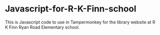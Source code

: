 # Javascript-for-R-K-Finn-school
  This is Javascript code to use in Tampermonkey for the library website at R K Finn Ryan Road Elementary school.
